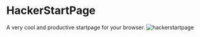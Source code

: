 # HackerStartPage
A very cool and productive startpage for your browser.
![hackerstartpage](https://user-images.githubusercontent.com/96428820/193975885-e13f0aca-8403-46f3-9150-f9800c528c04.png)
